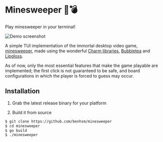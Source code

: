
# Minesweeper 🚩💣

Play minesweeper in your terminal!

![Demo screenshot](https://i.postimg.cc/L5GGYZYG/demo.png)

A simple TUI implementation of the immortal desktop video game,
[minesweeper](https://en.wikipedia.org/wiki/Minesweeper_(video_game)), made
using the wonderful [Charm libraries](https://charm.sh/libs/),
[Bubbletea](https://github.com/charmbracelet/bubbletea) and
[Lipgloss](https://github.com/charmbracelet/lipgloss).

As of now, only the most essential features that make the game playable are
implemented; the first click is not guaranteed to be safe, and board
configurations in which the player is forced to guess may occur.

## Installation

1. Grab the latest release binary for your platform

2. Build it from source

```sh
$ git clone https://github.com/benhsm/minesweeper
$ cd minesweeper
$ go build
$ ./minesweeper
```

